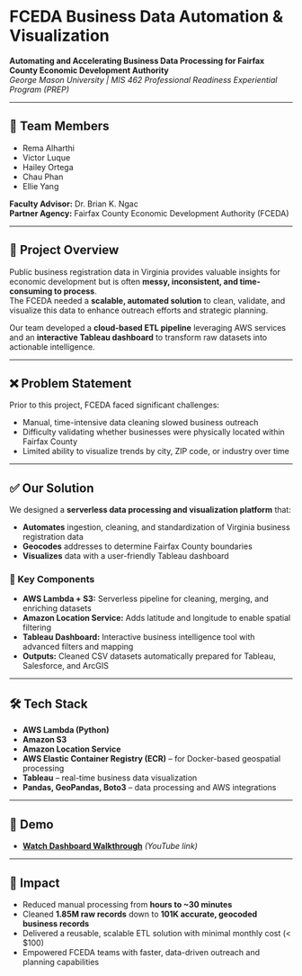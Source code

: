 # FCEDA Business Data Automation & Visualization  

**Automating and Accelerating Business Data Processing for Fairfax County Economic Development Authority**  
*George Mason University | MIS 462 Professional Readiness Experiential Program (PREP)*  

---

## 👥 Team Members  
- Rema Alharthi  
- Victor Luque  
- Hailey Ortega  
- Chau Phan  
- Ellie Yang  

**Faculty Advisor:** Dr. Brian K. Ngac  
**Partner Agency:** Fairfax County Economic Development Authority (FCEDA)  

---

## 📌 Project Overview  

Public business registration data in Virginia provides valuable insights for economic development but is often **messy, inconsistent, and time-consuming to process**.  
The FCEDA needed a **scalable, automated solution** to clean, validate, and visualize this data to enhance outreach efforts and strategic planning.  

Our team developed a **cloud-based ETL pipeline** leveraging AWS services and an **interactive Tableau dashboard** to transform raw datasets into actionable intelligence.  

---

## ❌ Problem Statement  

Prior to this project, FCEDA faced significant challenges:  
- Manual, time-intensive data cleaning slowed business outreach  
- Difficulty validating whether businesses were physically located within Fairfax County  
- Limited ability to visualize trends by city, ZIP code, or industry over time  

---

## ✅ Our Solution  

We designed a **serverless data processing and visualization platform** that:  

-  **Automates** ingestion, cleaning, and standardization of Virginia business registration data  
-  **Geocodes** addresses to determine Fairfax County boundaries  
-  **Visualizes** data with a user-friendly Tableau dashboard  

### 🔑 Key Components  
- **AWS Lambda + S3:** Serverless pipeline for cleaning, merging, and enriching datasets  
- **Amazon Location Service:** Adds latitude and longitude to enable spatial filtering  
- **Tableau Dashboard:** Interactive business intelligence tool with advanced filters and mapping  
- **Outputs:** Cleaned CSV datasets automatically prepared for Tableau, Salesforce, and ArcGIS  

---

## 🛠️ Tech Stack  

- **AWS Lambda (Python)**  
- **Amazon S3**  
- **Amazon Location Service**  
- **AWS Elastic Container Registry (ECR)** – for Docker-based geospatial processing  
- **Tableau** – real-time business data visualization  
- **Pandas, GeoPandas, Boto3** – data processing and AWS integrations  

---

## 🎥 Demo  

- **[Watch Dashboard Walkthrough](#)** *(YouTube link)*  
 
---

## 🚀 Impact  

- Reduced manual processing from **hours to ~30 minutes**  
- Cleaned **1.85M raw records** down to **101K accurate, geocoded business records**  
- Delivered a reusable, scalable ETL solution with minimal monthly cost (< $100)  
- Empowered FCEDA teams with faster, data-driven outreach and planning capabilities  
